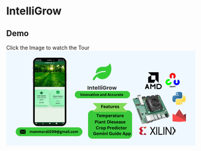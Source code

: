# IntelliGrow

## Demo
Click the Image to watch the Tour
[![Watch the video](mammarali299@gmail.com.png)](https://youtu.be/iDusu7uTrbw?si=WKQvsNcM5lad7X5J)
